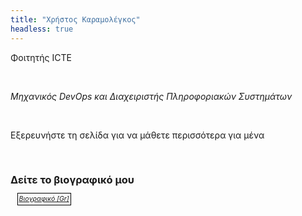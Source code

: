 ```yaml
---
title: "Χρήστος Καραμολέγκος"
headless: true
---
```


Φοιτητής ICTE

<br>

_Μηχανικός DevOps και Διαχειριστής Πληροφοριακών Συστημάτων_

<br>

Εξερευνήστε τη σελίδα για να μάθετε περισσότερα για μένα

<br>

<h3 style="margin-bottom: 0.8em">Δείτε το βιογραφικό μου</h3>

<em><a href="https://github.com/ChrisKar96/CV-LaTeX/releases/latest/download/christos-karamolegkos-cv-gr.pdf" target=_blank style="color:inherit; font-size:0.75em; border: 1px solid black; margin:1em; padding: 0.2em"><i class="fa fa-fw fa-download"></i>Βιογραφικό [Gr]</a></em>